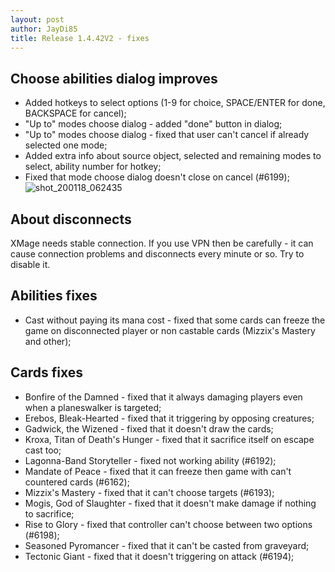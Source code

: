 ```yaml
---
layout: post
author: JayDi85
title: Release 1.4.42V2 - fixes
---
```

## Choose abilities dialog improves
 * Added hotkeys to select options (1-9 for choice, SPACE/ENTER for done, BACKSPACE for cancel);
 * "Up to" modes choose dialog - added "done" button in dialog;
 * "Up to" modes choose dialog - fixed that user can't cancel if already selected one mode;
 * Added extra info about source object, selected and remaining modes to select, ability number for hotkey;
 * Fixed that mode choose dialog doesn't close on cancel (#6199);
![shot_200118_062435](https://user-images.githubusercontent.com/8344157/72657309-270cb300-39bc-11ea-8b33-85d20e3453f5.png)

## About disconnects
XMage needs stable connection. If you use VPN then be carefully - it can cause connection problems and disconnects every minute or so. Try to disable it.

## Abilities fixes
* Cast without paying its mana cost - fixed that some cards can freeze the game on disconnected player or non castable cards (Mizzix's Mastery and other);

## Cards fixes
* Bonfire of the Damned - fixed that it always damaging players even when a planeswalker is targeted;
* Erebos, Bleak-Hearted - fixed that it triggering by opposing creatures;
* Gadwick, the Wizened - fixed that it doesn't draw the cards;
* Kroxa, Titan of Death's Hunger - fixed that it sacrifice itself on escape cast too;
* Lagonna-Band Storyteller - fixed not working ability (#6192);
* Mandate of Peace - fixed that it can freeze then game with can't countered cards (#6162);
* Mizzix's Mastery - fixed that it can't choose targets (#6193);
* Mogis, God of Slaughter - fixed that it doesn't make damage if nothing to sacrifice;
* Rise to Glory - fixed that controller can't choose between two options (#6198);
* Seasoned Pyromancer - fixed that it can't be casted from graveyard;
* Tectonic Giant - fixed that it doesn't triggering on attack (#6194);